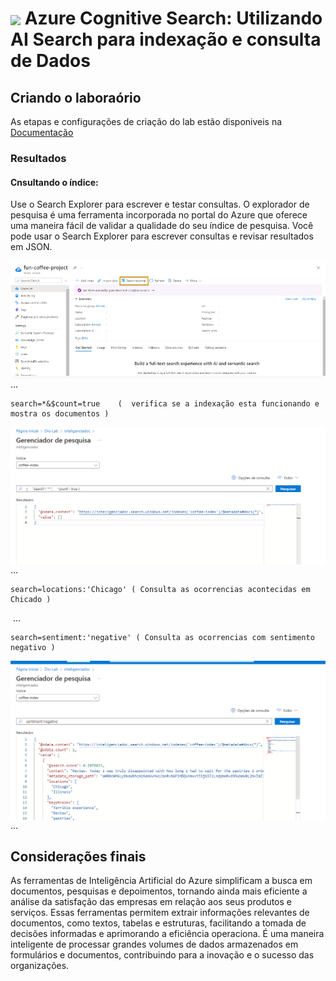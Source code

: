 <h1>
    <a href="https://www.dio.me/">
     <img align="center" width="60px" src="https://hermes.dio.me/lab_projects/badges/619af8f8-d138-4e40-9d48-fec7b318e44d.png"></a>
    <span> 
Azure Cognitive Search: Utilizando AI Search para indexação e consulta de Dados</span>
</h1>

## Criando o laboraório

As etapas e configurações de criação do lab estão disponiveis na [Documentação](https://microsoftlearning.github.io/mslearn-ai-fundamentals/Instructions/Labs/11-ai-search.html)

### Resultados

#### Cnsultando o índice:

Use o Search Explorer para escrever e testar consultas. O explorador de pesquisa é uma ferramenta incorporada no portal do Azure que oferece uma maneira fácil de validar a qualidade do seu índice de pesquisa. Você pode usar o Search Explorer para escrever consultas e revisar resultados em JSON.

<img align="right" src="https://github.com/hjacauna/Dio--IA-Azure-Fundamentals/blob/main/Imagens/LAB04/consultado%20ind%20lab04.png?raw=true" width=""/> ...

```
search=*&$count=true    (  verifica se a indexação esta funcionando e mostra os documentos )
```

<img align="right" src="https://github.com/hjacauna/Dio--IA-Azure-Fundamentals/blob/main/Imagens/LAB04/status.png?raw=true" width=""/> ...

```
search=locations:'Chicago' ( Consulta as ocorrencias acontecidas em Chicado )
```

<img align="https://github.com/hjacauna/Dio--IA-Azure-Fundamentals/blob/main/Imagens/LAB04/resultado%20cidade.png?raw=true" width=""/> ...

```
search=sentiment:'negative' ( Consulta as ocorrencias com sentimento negativo )
```

<img align="right" src="https://github.com/hjacauna/Dio--IA-Azure-Fundamentals/blob/main/Imagens/LAB04/resultado%20sentimento.png?raw=true" width=""/> ...

## Considerações finais

As ferramentas de Inteligência Artificial do Azure simplificam a busca em documentos, pesquisas e depoimentos, tornando ainda mais eficiente a análise da satisfação das empresas em relação aos seus produtos e serviços. Essas ferramentas permitem extrair informações relevantes de documentos, como textos, tabelas e estruturas, facilitando a tomada de decisões informadas e aprimorando a eficiência operaciona. É uma maneira inteligente de processar grandes volumes de dados armazenados em formulários e documentos, contribuindo para a inovação e o sucesso das organizações.
